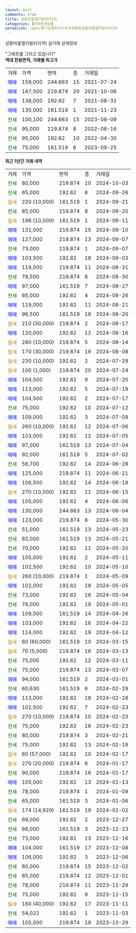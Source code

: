 ```yaml
---
layout: post
comments: true
title: 성동마을엘지빌리지1차
categories: [아파트정보]
permalink: /apt/경기도용인시수지구성복동성동마을엘지빌리지1차
---
```


성동마을엘지빌리지1차 실거래 상세정보

<script type="text/javascript">
  google.charts.load('current', {'packages':['line', 'corechart']});
  google.charts.setOnLoadCallback(drawChart);

  function drawChart() {
    var data = new google.visualization.DataTable();
    data.addColumn('date', '거래일');
    data.addColumn('number', "매매");
    data.addColumn('number', "전세");
    data.addColumn('number', "전매");

    data.addRows([[new Date(Date.parse("2024-10-03")), null, 80000, null], [new Date(Date.parse("2024-09-26")), null, 65000, null], [new Date(Date.parse("2024-09-21")), null, null, null], [new Date(Date.parse("2024-09-20")), null, 85000, null], [new Date(Date.parse("2024-09-11")), null, null, null], [new Date(Date.parse("2024-09-10")), 131000, null, null], [new Date(Date.parse("2024-09-07")), 127000, null, null], [new Date(Date.parse("2024-09-07")), null, 73000, null], [new Date(Date.parse("2024-09-03")), 103500, null, null], [new Date(Date.parse("2024-08-31")), 119000, null, null], [new Date(Date.parse("2024-08-30")), null, 78500, null], [new Date(Date.parse("2024-08-27")), 97000, null, null], [new Date(Date.parse("2024-08-26")), null, 65000, null], [new Date(Date.parse("2024-08-21")), 119000, null, null], [new Date(Date.parse("2024-08-20")), 96500, null, null], [new Date(Date.parse("2024-08-17")), null, null, null], [new Date(Date.parse("2024-08-16")), 120000, null, null], [new Date(Date.parse("2024-08-14")), null, null, null], [new Date(Date.parse("2024-08-08")), null, null, null], [new Date(Date.parse("2024-07-29")), null, null, null], [new Date(Date.parse("2024-07-24")), null, null, null], [new Date(Date.parse("2024-07-20")), 104500, null, null], [new Date(Date.parse("2024-07-19")), 113000, null, null], [new Date(Date.parse("2024-07-17")), 104500, null, null], [new Date(Date.parse("2024-07-12")), null, 75000, null], [new Date(Date.parse("2024-07-09")), 109000, null, null], [new Date(Date.parse("2024-07-06")), null, null, null], [new Date(Date.parse("2024-07-05")), 103000, null, null], [new Date(Date.parse("2024-07-04")), 97000, null, null], [new Date(Date.parse("2024-07-02")), 92000, null, null], [new Date(Date.parse("2024-06-28")), null, 56700, null], [new Date(Date.parse("2024-06-21")), 125000, null, null], [new Date(Date.parse("2024-06-18")), 106500, null, null], [new Date(Date.parse("2024-06-15")), null, null, null], [new Date(Date.parse("2024-06-06")), 105000, null, null], [new Date(Date.parse("2024-06-04")), 130000, null, null], [new Date(Date.parse("2024-05-30")), 123000, null, null], [new Date(Date.parse("2024-05-23")), null, 51000, null], [new Date(Date.parse("2024-05-21")), null, 65000, null], [new Date(Date.parse("2024-05-20")), null, 70000, null], [new Date(Date.parse("2024-05-11")), 105000, null, null], [new Date(Date.parse("2024-05-10")), 102500, null, null], [new Date(Date.parse("2024-05-09")), null, null, null], [new Date(Date.parse("2024-05-05")), 102000, null, null], [new Date(Date.parse("2024-05-04")), null, 73000, null], [new Date(Date.parse("2024-05-01")), null, 76000, null], [new Date(Date.parse("2024-04-26")), 109000, null, null], [new Date(Date.parse("2024-04-22")), 103000, null, null], [new Date(Date.parse("2024-04-12")), 114000, null, null], [new Date(Date.parse("2024-03-15")), null, null, null], [new Date(Date.parse("2024-03-13")), null, null, null], [new Date(Date.parse("2024-03-11")), null, 75000, null], [new Date(Date.parse("2024-03-07")), null, 75000, null], [new Date(Date.parse("2024-03-01")), 94000, null, null], [new Date(Date.parse("2024-02-29")), null, 60630, null], [new Date(Date.parse("2024-02-28")), 113000, null, null], [new Date(Date.parse("2024-02-23")), 102500, null, null], [new Date(Date.parse("2024-02-23")), null, null, null], [new Date(Date.parse("2024-02-23")), null, 75000, null], [new Date(Date.parse("2024-02-21")), null, 80000, null], [new Date(Date.parse("2024-02-19")), null, 75000, null], [new Date(Date.parse("2024-02-17")), null, null, null], [new Date(Date.parse("2024-01-17")), null, null, null], [new Date(Date.parse("2024-01-17")), null, 90000, null], [new Date(Date.parse("2024-01-13")), 105000, null, null], [new Date(Date.parse("2024-01-09")), null, 78000, null], [new Date(Date.parse("2024-01-06")), null, 65000, null], [new Date(Date.parse("2024-01-02")), null, null, null], [new Date(Date.parse("2023-12-27")), null, 69000, null], [new Date(Date.parse("2023-12-23")), null, 66000, null], [new Date(Date.parse("2023-12-16")), null, 73000, null], [new Date(Date.parse("2023-12-08")), 104000, null, null], [new Date(Date.parse("2023-12-06")), 106000, null, null], [new Date(Date.parse("2023-12-02")), null, 60000, null], [new Date(Date.parse("2023-12-01")), null, 85000, null], [new Date(Date.parse("2023-11-29")), null, 78000, null], [new Date(Date.parse("2023-11-15")), null, 75000, null], [new Date(Date.parse("2023-11-11")), null, null, null], [new Date(Date.parse("2023-11-03")), null, 54022, null], [new Date(Date.parse("2023-10-29")), 105000, null, null]]);

    var options = {
      hAxis: {
        format: 'yyyy/MM/dd'
      },    
      lineWidth: 0,
      pointsVisible: true,    
      title: '최근 1년간 유형별 실거래가 분포',
      legend: { position: 'bottom' }
    };

    var formatter = new google.visualization.NumberFormat({pattern:'###,###'} );
    formatter.format(data, 1);
    formatter.format(data, 2);
    
    setTimeout(function() {
        var chart = new google.visualization.LineChart(document.getElementById('columnchart_material'));
        chart.draw(data, (options));
        document.getElementById('loading').style.display = 'none';
    }, 200);
  }
</script>


<div id="loading" style="z-index:20; display: block; margin-left: 0px">"그래프를 그리고 있습니다"</div>
<div id="columnchart_material" style="width: 95%; margin-left: 0px; display: block"></div>
<!-- contents start -->
<b>역대 전용면적, 거래별 최고가</b>
<table class="sortable">
    <tr>
      <td>거래</td>
      <td>가격</td>
      <td>면적</td>
      <td>층</td>
      <td>거래일</td>
    </tr>
        <tr>
          <td><a style="color: blue">매매</a></td>
          <td>159,000</td>
          <td>244.663</td>
          <td>15</td>
          <td>2021-07-24</td>
        </tr>            <tr>
          <td><a style="color: blue">매매</a></td>
          <td>147,500</td>
          <td>219.874</td>
          <td>20</td>
          <td>2021-10-06</td>
        </tr>            <tr>
          <td><a style="color: blue">매매</a></td>
          <td>138,000</td>
          <td>192.62</td>
          <td>7</td>
          <td>2021-08-31</td>
        </tr>            <tr>
          <td><a style="color: blue">매매</a></td>
          <td>130,000</td>
          <td>161.519</td>
          <td>1</td>
          <td>2021-11-23</td>
        </tr>        
        <tr>
              <td><a style="color: darkgreen">전세</a></td>
              <td>100,100</td>
              <td>244.663</td>
              <td>15</td>
              <td>2023-08-09</td>
            </tr>            <tr>
              <td><a style="color: darkgreen">전세</a></td>
              <td>95,000</td>
              <td>219.874</td>
              <td>8</td>
              <td>2022-06-16</td>
            </tr>            <tr>
              <td><a style="color: darkgreen">전세</a></td>
              <td>95,000</td>
              <td>192.62</td>
              <td>10</td>
              <td>2022-04-30</td>
            </tr>            <tr>
              <td><a style="color: darkgreen">전세</a></td>
              <td>75,000</td>
              <td>161.519</td>
              <td>6</td>
              <td>2023-09-25</td>
            </tr>        
    
</table>

<b>최근 1년간 거래 내역</b>

<table class="sortable">
    <tr>
      <td>거래</td>
      <td>가격</td>
      <td>면적</td>
      <td>층</td>
      <td>거래일</td>
    </tr>
    <tr>
      <td><a style="color: darkgreen">전세</a></td>
      <td>80,000</td>
      <td>219.874</td>
      <td>10</td>
      <td>2024-10-03</td>
    </tr>          <tr>
      <td><a style="color: darkgreen">전세</a></td>
      <td>65,000</td>
      <td>192.62</td>
      <td>8</td>
      <td>2024-09-26</td>
    </tr>          <tr>
      <td><a style="color: darkgoldenrod">월세</a></td>
      <td>220 (10,000)</td>
      <td>161.519</td>
      <td>1</td>
      <td>2024-09-21</td>
    </tr>          <tr>
      <td><a style="color: darkgreen">전세</a></td>
      <td>85,000</td>
      <td>219.874</td>
      <td>8</td>
      <td>2024-09-20</td>
    </tr>          <tr>
      <td><a style="color: darkgoldenrod">월세</a></td>
      <td>196 (10,000)</td>
      <td>161.519</td>
      <td>1</td>
      <td>2024-09-11</td>
    </tr>          <tr>
      <td><a style="color: blue">매매</a></td>
      <td>131,000</td>
      <td>219.874</td>
      <td>15</td>
      <td>2024-09-10</td>
    </tr>          <tr>
      <td><a style="color: blue">매매</a></td>
      <td>127,000</td>
      <td>219.874</td>
      <td>13</td>
      <td>2024-09-07</td>
    </tr>          <tr>
      <td><a style="color: darkgreen">전세</a></td>
      <td>73,000</td>
      <td>219.874</td>
      <td>1</td>
      <td>2024-09-07</td>
    </tr>          <tr>
      <td><a style="color: blue">매매</a></td>
      <td>103,500</td>
      <td>192.62</td>
      <td>18</td>
      <td>2024-09-03</td>
    </tr>          <tr>
      <td><a style="color: blue">매매</a></td>
      <td>119,000</td>
      <td>219.874</td>
      <td>11</td>
      <td>2024-08-31</td>
    </tr>          <tr>
      <td><a style="color: darkgreen">전세</a></td>
      <td>78,500</td>
      <td>219.874</td>
      <td>8</td>
      <td>2024-08-30</td>
    </tr>          <tr>
      <td><a style="color: blue">매매</a></td>
      <td>97,000</td>
      <td>161.519</td>
      <td>7</td>
      <td>2024-08-27</td>
    </tr>          <tr>
      <td><a style="color: darkgreen">전세</a></td>
      <td>65,000</td>
      <td>192.62</td>
      <td>4</td>
      <td>2024-08-26</td>
    </tr>          <tr>
      <td><a style="color: blue">매매</a></td>
      <td>119,000</td>
      <td>192.62</td>
      <td>11</td>
      <td>2024-08-21</td>
    </tr>          <tr>
      <td><a style="color: blue">매매</a></td>
      <td>96,500</td>
      <td>161.519</td>
      <td>18</td>
      <td>2024-08-20</td>
    </tr>          <tr>
      <td><a style="color: darkgoldenrod">월세</a></td>
      <td>210 (30,000)</td>
      <td>219.874</td>
      <td>2</td>
      <td>2024-08-17</td>
    </tr>          <tr>
      <td><a style="color: blue">매매</a></td>
      <td>120,000</td>
      <td>192.62</td>
      <td>12</td>
      <td>2024-08-16</td>
    </tr>          <tr>
      <td><a style="color: darkgoldenrod">월세</a></td>
      <td>280 (10,000)</td>
      <td>219.874</td>
      <td>5</td>
      <td>2024-08-14</td>
    </tr>          <tr>
      <td><a style="color: darkgoldenrod">월세</a></td>
      <td>170 (30,000)</td>
      <td>219.874</td>
      <td>19</td>
      <td>2024-08-08</td>
    </tr>          <tr>
      <td><a style="color: darkgoldenrod">월세</a></td>
      <td>230 (10,000)</td>
      <td>192.62</td>
      <td>2</td>
      <td>2024-07-29</td>
    </tr>          <tr>
      <td><a style="color: darkgoldenrod">월세</a></td>
      <td>100 (1,000)</td>
      <td>219.874</td>
      <td>20</td>
      <td>2024-07-24</td>
    </tr>          <tr>
      <td><a style="color: blue">매매</a></td>
      <td>104,500</td>
      <td>192.62</td>
      <td>9</td>
      <td>2024-07-20</td>
    </tr>          <tr>
      <td><a style="color: blue">매매</a></td>
      <td>113,000</td>
      <td>192.62</td>
      <td>5</td>
      <td>2024-07-19</td>
    </tr>          <tr>
      <td><a style="color: blue">매매</a></td>
      <td>104,500</td>
      <td>192.62</td>
      <td>2</td>
      <td>2024-07-17</td>
    </tr>          <tr>
      <td><a style="color: darkgreen">전세</a></td>
      <td>75,000</td>
      <td>192.62</td>
      <td>10</td>
      <td>2024-07-12</td>
    </tr>          <tr>
      <td><a style="color: blue">매매</a></td>
      <td>109,000</td>
      <td>192.62</td>
      <td>3</td>
      <td>2024-07-09</td>
    </tr>          <tr>
      <td><a style="color: darkgoldenrod">월세</a></td>
      <td>260 (10,000)</td>
      <td>192.62</td>
      <td>12</td>
      <td>2024-07-06</td>
    </tr>          <tr>
      <td><a style="color: blue">매매</a></td>
      <td>103,000</td>
      <td>192.62</td>
      <td>12</td>
      <td>2024-07-05</td>
    </tr>          <tr>
      <td><a style="color: blue">매매</a></td>
      <td>97,000</td>
      <td>161.519</td>
      <td>13</td>
      <td>2024-07-04</td>
    </tr>          <tr>
      <td><a style="color: blue">매매</a></td>
      <td>92,000</td>
      <td>161.519</td>
      <td>5</td>
      <td>2024-07-02</td>
    </tr>          <tr>
      <td><a style="color: darkgreen">전세</a></td>
      <td>56,700</td>
      <td>192.62</td>
      <td>14</td>
      <td>2024-06-28</td>
    </tr>          <tr>
      <td><a style="color: blue">매매</a></td>
      <td>125,000</td>
      <td>219.874</td>
      <td>11</td>
      <td>2024-06-21</td>
    </tr>          <tr>
      <td><a style="color: blue">매매</a></td>
      <td>106,500</td>
      <td>192.62</td>
      <td>14</td>
      <td>2024-06-18</td>
    </tr>          <tr>
      <td><a style="color: darkgoldenrod">월세</a></td>
      <td>270 (10,000)</td>
      <td>192.62</td>
      <td>11</td>
      <td>2024-06-15</td>
    </tr>          <tr>
      <td><a style="color: blue">매매</a></td>
      <td>105,000</td>
      <td>192.62</td>
      <td>4</td>
      <td>2024-06-06</td>
    </tr>          <tr>
      <td><a style="color: blue">매매</a></td>
      <td>130,000</td>
      <td>244.663</td>
      <td>13</td>
      <td>2024-06-04</td>
    </tr>          <tr>
      <td><a style="color: blue">매매</a></td>
      <td>123,000</td>
      <td>219.874</td>
      <td>6</td>
      <td>2024-05-30</td>
    </tr>          <tr>
      <td><a style="color: darkgreen">전세</a></td>
      <td>51,000</td>
      <td>161.519</td>
      <td>13</td>
      <td>2024-05-23</td>
    </tr>          <tr>
      <td><a style="color: darkgreen">전세</a></td>
      <td>65,000</td>
      <td>161.519</td>
      <td>13</td>
      <td>2024-05-21</td>
    </tr>          <tr>
      <td><a style="color: darkgreen">전세</a></td>
      <td>70,000</td>
      <td>192.62</td>
      <td>11</td>
      <td>2024-05-20</td>
    </tr>          <tr>
      <td><a style="color: blue">매매</a></td>
      <td>105,000</td>
      <td>192.62</td>
      <td>2</td>
      <td>2024-05-11</td>
    </tr>          <tr>
      <td><a style="color: blue">매매</a></td>
      <td>102,500</td>
      <td>192.62</td>
      <td>10</td>
      <td>2024-05-10</td>
    </tr>          <tr>
      <td><a style="color: darkgoldenrod">월세</a></td>
      <td>260 (10,000)</td>
      <td>219.874</td>
      <td>1</td>
      <td>2024-05-09</td>
    </tr>          <tr>
      <td><a style="color: blue">매매</a></td>
      <td>102,000</td>
      <td>192.62</td>
      <td>18</td>
      <td>2024-05-05</td>
    </tr>          <tr>
      <td><a style="color: darkgreen">전세</a></td>
      <td>73,000</td>
      <td>192.62</td>
      <td>16</td>
      <td>2024-05-04</td>
    </tr>          <tr>
      <td><a style="color: darkgreen">전세</a></td>
      <td>76,000</td>
      <td>192.62</td>
      <td>19</td>
      <td>2024-05-01</td>
    </tr>          <tr>
      <td><a style="color: blue">매매</a></td>
      <td>109,000</td>
      <td>161.519</td>
      <td>14</td>
      <td>2024-04-26</td>
    </tr>          <tr>
      <td><a style="color: blue">매매</a></td>
      <td>103,000</td>
      <td>192.62</td>
      <td>16</td>
      <td>2024-04-22</td>
    </tr>          <tr>
      <td><a style="color: blue">매매</a></td>
      <td>114,000</td>
      <td>192.62</td>
      <td>19</td>
      <td>2024-04-12</td>
    </tr>          <tr>
      <td><a style="color: darkgoldenrod">월세</a></td>
      <td>60 (60,000)</td>
      <td>161.519</td>
      <td>10</td>
      <td>2024-03-15</td>
    </tr>          <tr>
      <td><a style="color: darkgoldenrod">월세</a></td>
      <td>70 (5,000)</td>
      <td>219.874</td>
      <td>16</td>
      <td>2024-03-13</td>
    </tr>          <tr>
      <td><a style="color: darkgreen">전세</a></td>
      <td>75,000</td>
      <td>192.62</td>
      <td>12</td>
      <td>2024-03-11</td>
    </tr>          <tr>
      <td><a style="color: darkgreen">전세</a></td>
      <td>75,000</td>
      <td>219.874</td>
      <td>13</td>
      <td>2024-03-07</td>
    </tr>          <tr>
      <td><a style="color: blue">매매</a></td>
      <td>94,000</td>
      <td>161.519</td>
      <td>2</td>
      <td>2024-03-01</td>
    </tr>          <tr>
      <td><a style="color: darkgreen">전세</a></td>
      <td>60,630</td>
      <td>161.519</td>
      <td>6</td>
      <td>2024-02-29</td>
    </tr>          <tr>
      <td><a style="color: blue">매매</a></td>
      <td>113,000</td>
      <td>192.62</td>
      <td>18</td>
      <td>2024-02-28</td>
    </tr>          <tr>
      <td><a style="color: blue">매매</a></td>
      <td>102,500</td>
      <td>192.62</td>
      <td>7</td>
      <td>2024-02-23</td>
    </tr>          <tr>
      <td><a style="color: darkgoldenrod">월세</a></td>
      <td>270 (10,000)</td>
      <td>219.874</td>
      <td>10</td>
      <td>2024-02-23</td>
    </tr>          <tr>
      <td><a style="color: darkgreen">전세</a></td>
      <td>75,000</td>
      <td>192.62</td>
      <td>16</td>
      <td>2024-02-23</td>
    </tr>          <tr>
      <td><a style="color: darkgreen">전세</a></td>
      <td>80,000</td>
      <td>219.874</td>
      <td>3</td>
      <td>2024-02-21</td>
    </tr>          <tr>
      <td><a style="color: darkgreen">전세</a></td>
      <td>75,000</td>
      <td>192.62</td>
      <td>13</td>
      <td>2024-02-19</td>
    </tr>          <tr>
      <td><a style="color: darkgoldenrod">월세</a></td>
      <td>60 (57,000)</td>
      <td>192.62</td>
      <td>10</td>
      <td>2024-02-17</td>
    </tr>          <tr>
      <td><a style="color: darkgoldenrod">월세</a></td>
      <td>270 (20,000)</td>
      <td>219.874</td>
      <td>6</td>
      <td>2024-01-17</td>
    </tr>          <tr>
      <td><a style="color: darkgreen">전세</a></td>
      <td>90,000</td>
      <td>219.874</td>
      <td>16</td>
      <td>2024-01-17</td>
    </tr>          <tr>
      <td><a style="color: blue">매매</a></td>
      <td>105,000</td>
      <td>192.62</td>
      <td>13</td>
      <td>2024-01-13</td>
    </tr>          <tr>
      <td><a style="color: darkgreen">전세</a></td>
      <td>78,000</td>
      <td>219.874</td>
      <td>1</td>
      <td>2024-01-09</td>
    </tr>          <tr>
      <td><a style="color: darkgreen">전세</a></td>
      <td>65,000</td>
      <td>161.519</td>
      <td>3</td>
      <td>2024-01-06</td>
    </tr>          <tr>
      <td><a style="color: darkgoldenrod">월세</a></td>
      <td>174 (14,920)</td>
      <td>161.519</td>
      <td>19</td>
      <td>2024-01-02</td>
    </tr>          <tr>
      <td><a style="color: darkgreen">전세</a></td>
      <td>69,000</td>
      <td>192.62</td>
      <td>2</td>
      <td>2023-12-27</td>
    </tr>          <tr>
      <td><a style="color: darkgreen">전세</a></td>
      <td>66,000</td>
      <td>161.519</td>
      <td>3</td>
      <td>2023-12-23</td>
    </tr>          <tr>
      <td><a style="color: darkgreen">전세</a></td>
      <td>73,000</td>
      <td>192.62</td>
      <td>13</td>
      <td>2023-12-16</td>
    </tr>          <tr>
      <td><a style="color: blue">매매</a></td>
      <td>104,000</td>
      <td>161.519</td>
      <td>17</td>
      <td>2023-12-08</td>
    </tr>          <tr>
      <td><a style="color: blue">매매</a></td>
      <td>106,000</td>
      <td>192.62</td>
      <td>3</td>
      <td>2023-12-06</td>
    </tr>          <tr>
      <td><a style="color: darkgreen">전세</a></td>
      <td>60,000</td>
      <td>219.874</td>
      <td>15</td>
      <td>2023-12-02</td>
    </tr>          <tr>
      <td><a style="color: darkgreen">전세</a></td>
      <td>85,000</td>
      <td>219.874</td>
      <td>12</td>
      <td>2023-12-01</td>
    </tr>          <tr>
      <td><a style="color: darkgreen">전세</a></td>
      <td>78,000</td>
      <td>219.874</td>
      <td>11</td>
      <td>2023-11-29</td>
    </tr>          <tr>
      <td><a style="color: darkgreen">전세</a></td>
      <td>75,000</td>
      <td>192.62</td>
      <td>9</td>
      <td>2023-11-15</td>
    </tr>          <tr>
      <td><a style="color: darkgoldenrod">월세</a></td>
      <td>160 (40,000)</td>
      <td>192.62</td>
      <td>17</td>
      <td>2023-11-11</td>
    </tr>          <tr>
      <td><a style="color: darkgreen">전세</a></td>
      <td>54,022</td>
      <td>192.62</td>
      <td>1</td>
      <td>2023-11-03</td>
    </tr>          <tr>
      <td><a style="color: blue">매매</a></td>
      <td>105,000</td>
      <td>219.874</td>
      <td>19</td>
      <td>2023-10-29</td>
    </tr>      </table>
<!-- contents end -->    

